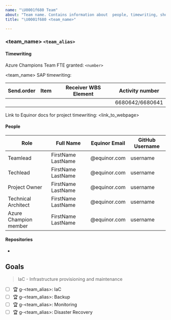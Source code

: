 ```yaml
---
name: "\U0001f680 Team"
about: "Team name. Contains information about  people, timewriting, short description and team goals."
title: "\U0001f680 <team_name>"

---
```

### <team_name> `<team_alias>`

#### Timewriting

Azure Champions Team FTE granted: `<number>`

<team_name> SAP timewriting:

| Send.order | Item | Receiver WBS Element | Activity number |
| ---------- | ---- | -------------------- | --------------- |
|            |      |                      | 6680642/6680641 |

Link to Equinor docs for project timewriting: <link_to_webpage>

#### People

| Role                  | Full Name          | Equinor Email | GitHub Username |
| --------------------- | ------------------ | ------------- | --------------- |
| Teamlead              | FirstName LastName | @equinor.com  | username        |
| Techlead              | FirstName LastName | @equinor.com  | username        |
| Project Owner         | FirstName LastName | @equinor.com  | username        |
| Technical Architect   | FirstName LastName | @equinor.com  | username        |
| Azure Champion member | FirstName LastName | @equinor.com  | username        |

#### Repositories

- 

## Goals

> IaC - Infrastructure provisioning and maintenance

- [ ] :trophy: g-<team_alias>: IaC
- [ ] :trophy: g-<team_alias>: Backup
- [ ] :trophy: g-<team_alias>: Monitoring
- [ ] :trophy: g-<team_alias>: Disaster Recovery
